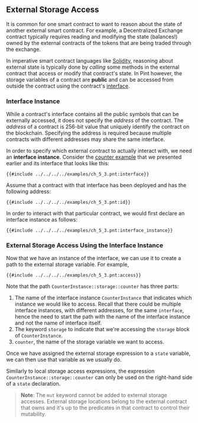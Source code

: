 ## External Storage Access

It is common for one smart contract to want to reason about the state of another external smart
contract. For example, a Decentralized Exchange contract typically requires reading and modifying
the state (balances!) owned by the external contracts of the tokens that are being traded through
the exchange.

In imperative smart contract languages like [Solidity](https://soliditylang.org/), reasoning about
external state is typically done by _calling_ some methods in the external contract that access or
modify that contract's state. In Pint however, the storage variables of a contract are **public**
and can be accessed from outside the contract using the contract's
[interface](../smart_contracts/index.md#contract-interfaces).

### Interface Instance

While a contract's interface contains all the public symbols that can be externally accessed, it
does not specify the _address_ of the contract. The _address_ of a contract is 256-bit value that
uniquely identify the contract on the blockchain. Specifying the address is required because
multiple contracts with different addresses may share the same interface.

In order to specify which external contract to actually interact with, we need an **interface
instance**. Consider the [counter example](../examples/counter.md) that we presented earlier and its
interface that looks like this:

```pint
{{#include ../../../../examples/ch_5_3.pnt:interface}}
```

Assume that a contract with that interface has been deployed and has the following address:

```pint
{{#include ../../../../examples/ch_5_3.pnt:id}}
```

In order to interact with that particular contract, we would first declare an interface instance as
follows:

```pint
{{#include ../../../../examples/ch_5_3.pnt:interface_instance}}
```

### External Storage Access Using the Interface Instance

Now that we have an instance of the interface, we can use it to create a path to the external
storage variable. For example,

```pint
{{#include ../../../../examples/ch_5_3.pnt:access}}
```

Note that the path `CounterInstance::storage::counter` has three parts:

1. The name of the interface instance `CounterInstance` that indicates which instance we would like
   to access. Recall that there could be multiple interface instances, with different addresses, for
   the same `interface`, hence the need to start the path with the name of the interface instance
   and not the name of interface itself.
1. The keyword `storage` to indicate that we're accessing the `storage` block of `CounterInstance`.
1. `counter`, the name of the storage variable we want to access.

Once we have assigned the external storage expression to a `state` variable, we can then use that
variable as we usually do.

Similarly to local storage access expressions, the expression `CounterInstance::storage::counter`
can only be used on the right-hand side of a `state` declaration.

> **Note**: The `mut` keyword cannot be added to external storage accesses. External storage
> locations belong to the external contract that owns and it's up to the predicates in that contract
> to control their mutability.
